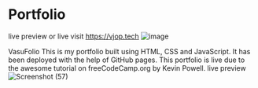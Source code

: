 # Portfolio
live preview or live visit 
https://vjop.tech
![image](https://user-images.githubusercontent.com/85981735/125992225-9f22b206-b9b6-4cb7-b5ff-f55f1f5bb47d.png)


VasuFolio This is my portfolio built using HTML, CSS and JavaScript. It has been deployed with the help of GitHub pages. This portfolio is live due to the awesome tutorial on freeCodeCamp.org by Kevin Powell.  live preview
![Screenshot (57)](https://user-images.githubusercontent.com/85981735/125991976-0586eacd-6ba7-4336-88df-2d020525ecb1.png)
